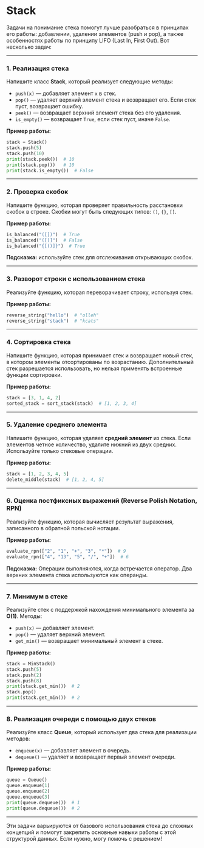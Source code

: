 
# Stack

Задачи на понимание стека помогут лучше разобраться в принципах его работы: добавлении, удалении элементов (push и pop), а также особенностях работы по принципу LIFO (Last In, First Out). Вот несколько задач:

---

### **1. Реализация стека**
Напишите класс **Stack**, который реализует следующие методы:
- `push(x)` — добавляет элемент `x` в стек.
- `pop()` — удаляет верхний элемент стека и возвращает его. Если стек пуст, возвращает ошибку.
- `peek()` — возвращает верхний элемент стека без его удаления.
- `is_empty()` — возвращает `True`, если стек пуст, иначе `False`.

**Пример работы:**
```python
stack = Stack()
stack.push(5)
stack.push(10)
print(stack.peek())  # 10
print(stack.pop())   # 10
print(stack.is_empty())  # False
```

---

### **2. Проверка скобок**
Напишите функцию, которая проверяет правильность расстановки скобок в строке. Скобки могут быть следующих типов: `()`, `{}`, `[]`.

**Пример работы:**
```python
is_balanced("([])")  # True
is_balanced("([)]")  # False
is_balanced("{[()]}")  # True
```

**Подсказка:** используйте стек для отслеживания открывающих скобок.

---

### **3. Разворот строки с использованием стека**
Реализуйте функцию, которая переворачивает строку, используя стек.

**Пример работы:**
```python
reverse_string("hello")  # "olleh"
reverse_string("stack")  # "kcats"
```

---

### **4. Сортировка стека**
Напишите функцию, которая принимает стек и возвращает новый стек, в котором элементы отсортированы по возрастанию. Дополнительный стек разрешается использовать, но нельзя применять встроенные функции сортировки.

**Пример работы:**
```python
stack = [3, 1, 4, 2]
sorted_stack = sort_stack(stack)  # [1, 2, 3, 4]
```

---

### **5. Удаление среднего элемента**
Напишите функцию, которая удаляет **средний элемент** из стека. Если элементов четное количество, удалите нижний из двух средних. Используйте только стековые операции.

**Пример работы:**
```python
stack = [1, 2, 3, 4, 5]
delete_middle(stack)  # [1, 2, 4, 5]
```

---

### **6. Оценка постфиксных выражений (Reverse Polish Notation, RPN)**
Реализуйте функцию, которая вычисляет результат выражения, записанного в обратной польской нотации. 

**Пример работы:**
```python
evaluate_rpn(["2", "1", "+", "3", "*"])  # 9
evaluate_rpn(["4", "13", "5", "/", "+"])  # 6
```

**Подсказка:** Операции выполняются, когда встречается оператор. Два верхних элемента стека используются как операнды.

---

### **7. Минимум в стеке**
Реализуйте стек с поддержкой нахождения минимального элемента за **O(1)**. Методы:
- `push(x)` — добавляет элемент.
- `pop()` — удаляет верхний элемент.
- `get_min()` — возвращает минимальный элемент в стеке.

**Пример работы:**
```python
stack = MinStack()
stack.push(5)
stack.push(2)
stack.push(8)
print(stack.get_min())  # 2
stack.pop()
print(stack.get_min())  # 2
```

---

### **8. Реализация очереди с помощью двух стеков**
Реализуйте класс **Queue**, который использует два стека для реализации методов:
- `enqueue(x)` — добавляет элемент в очередь.
- `dequeue()` — удаляет и возвращает первый элемент очереди.

**Пример работы:**
```python
queue = Queue()
queue.enqueue(1)
queue.enqueue(2)
queue.enqueue(3)
print(queue.dequeue())  # 1
print(queue.dequeue())  # 2
```

---

Эти задачи варьируются от базового использования стека до сложных концепций и помогут закрепить основные навыки работы с этой структурой данных. Если нужно, могу помочь с решением!